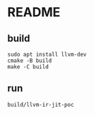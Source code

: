 # README

## build

```
sudo apt install llvm-dev
cmake -B build
make -C build
```

## run

```
build/llvm-ir-jit-poc
```